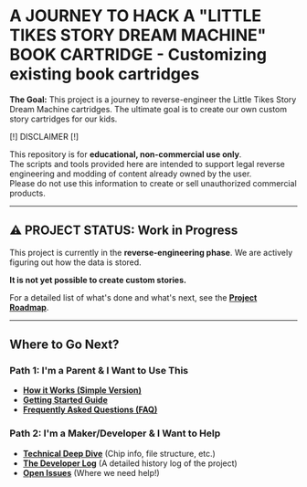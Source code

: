 # A JOURNEY TO HACK A "LITTLE TIKES STORY DREAM MACHINE" BOOK CARTRIDGE - Customizing existing book cartridges
**The Goal:** This project is a journey to reverse-engineer the Little Tikes Story Dream Machine cartridges. The ultimate goal is to create our own custom story cartridges for our kids.

[!] DISCLAIMER [!]

This repository is for **educational, non-commercial use only**.  
The scripts and tools provided here are intended to support legal reverse engineering and modding of content already owned by the user.  
Please do not use this information to create or sell unauthorized commercial products.

---

## ⚠️ PROJECT STATUS: Work in Progress

This project is currently in the **reverse-engineering phase**. We are actively figuring out how the data is stored.

**It is not yet possible to create custom stories.**

For a detailed list of what's done and what's next, see the **[Project Roadmap](https://github.com/mtkimmins/LTSDM_hack/wiki/Project-Roadmap)**.

---

## Where to Go Next?

### **Path 1: I'm a Parent & I Want to Use This**

* **[How it Works (Simple Version)](https://github.com/mtkimmins/LTSDM_hack/wiki/How-it-Works-(Simple-Version))**
* **[Getting Started Guide](https://github.com/mtkimmins/LTSDM_hack/wiki/Getting-Started-Guide)**
* **[Frequently Asked Questions (FAQ)](https://github.com/mtkimmins/LTSDM_hack/wiki/FAQ)**

### **Path 2: I'm a Maker/Developer & I Want to Help**

* **[Technical Deep Dive](https://github.com/mtkimmins/LTSDM_hack/wiki/Technical-Deep-Dive)** (Chip info, file structure, etc.)
* **[The Developer Log](https://github.com/mtkimmins/LTSDM_hack/wiki/Developer-Log)** (A detailed history log of the project)
* **[Open Issues](https://github.com/mtkimmins/LTSDM_hack/issues)** (Where we need help!)
